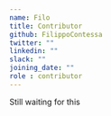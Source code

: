```yaml
---
name: Filo
title: Contributor
github: FilippoContessa
twitter: ""
linkedin: ""
slack: ""
joining_date: ""
role : contributor
---
```


Still waiting for this
